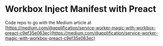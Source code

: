# Workbox Inject Manifest with Preact

Code repo to go with the Medium article at [https://medium.com/@applification/service-worker-magic-with-workbox-preact-c9ef35e063ec](https://medium.com/@applification/service-worker-magic-with-workbox-preact-c9ef35e063ec)
